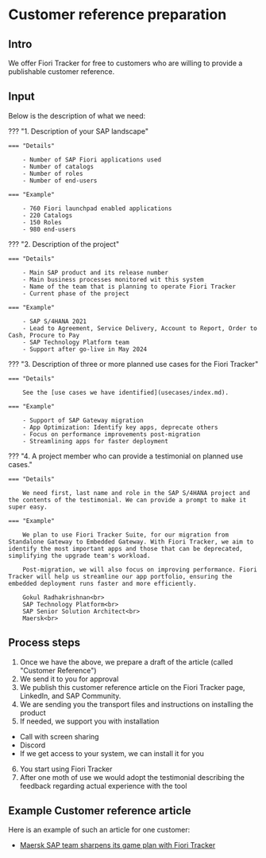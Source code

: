# Customer reference preparation

## Intro

We offer Fiori Tracker for free to customers who are willing to provide a publishable customer reference.

## Input

Below is the description of what we need:

??? "1. Description of your SAP landscape"
    
    === "Details"

        - Number of SAP Fiori applications used
        - Number of catalogs
        - Number of roles
        - Number of end-users

    === "Example"

        - 760 Fiori launchpad enabled applications
        - 220 Catalogs
        - 150 Roles
        - 980 end-users

??? "2. Description of the project"

    === "Details"

        - Main SAP product and its release number 
        - Main business processes monitored wit this system
        - Name of the team that is planning to operate Fiori Tracker 
        - Current phase of the project

    === "Example"

        - SAP S/4HANA 2021
        - Lead to Agreement, Service Delivery, Account to Report, Order to Cash, Procure to Pay
        - SAP Technology Platform team
        - Support after go-live in May 2024


??? "3. Description of three or more planned use cases for the Fiori Tracker"
    
    === "Details"

        See the [use cases we have identified](usecases/index.md).

    === "Example"

        - Support of SAP Gateway migration
        - App Optimization: Identify key apps, deprecate others
        - Focus on performance improvements post-migration
        - Streamlining apps for faster deployment

??? "4. A project member who can provide a testimonial on planned use cases."

    === "Details"

        We need first, last name and role in the SAP S/4HANA project and the contents of the testimonial. We can provide a prompt to make it super easy.

    === "Example"

        We plan to use Fiori Tracker Suite, for our migration from Standalone Gateway to Embedded Gateway. With Fiori Tracker, we aim to identify the most important apps and those that can be deprecated, simplifying the upgrade team's workload.

        Post-migration, we will also focus on improving performance. Fiori Tracker will help us streamline our app portfolio, ensuring the embedded deployment runs faster and more efficiently. 

        Gokul Radhakrishnan<br>
        SAP Technology Platform<br>
        SAP Senior Solution Architect<br>
        Maersk<br>

## Process steps

1. Once we have the above, we prepare a draft of the article (called "Customer Reference") 
2. We send it to you for approval
3. We publish this customer reference article on the Fiori Tracker page, LinkedIn, and SAP Community.
4. We are sending you the transport files and instructions on installing the product
5. If needed, we support you with installation 
- Call with screen sharing
- Discord
- If we get access to your system, we can install it for you
6. You start using Fiori Tracker
7. After one moth of use we would adopt the testimonial describing the feedback regarding actual experience with the tool


## Example Customer reference article

Here is an example of such an article for one customer:

- [Maersk SAP team sharpens its game plan with Fiori Tracker](https://fioritracker.org/customer-pending/Maersk/011-Maersk/)